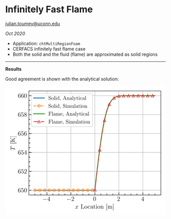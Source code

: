 # Infinitely Fast Flame
julian.toumey@uconn.edu

_Oct 2020_

* Application: `chtMultiRegionFoam`
* CERFACS infinitely fast flame case
* Both the solid and the fluid (flame) are approximated as solid regions

---
**Results**

Good agreement is shown with the analytical solution: 

![simulation/analytical comparison](iffTempAnalyt.png)
